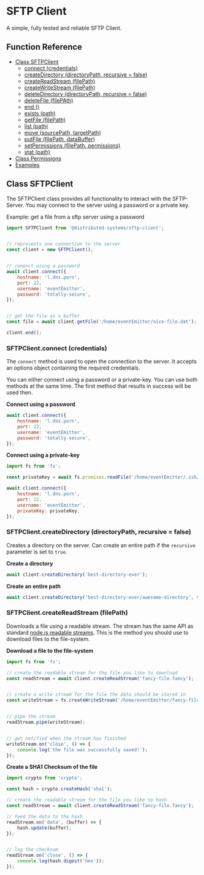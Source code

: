 # SFTP Client

A simple, fully tested and reliable SFTP Client.


## Function Reference


- <a href="#class-sftpclient">Class SFTPClient</a>
    - <a href="#sftpclient.connect-(credentials)">connect (credentials)</a>
    - <a href="#sftpclient.createdirectory-(directoryPath,-recursive-=-false)">createDirectory (directoryPath, recursive = false)</a>
    - <a href="#sftpclient.createreadstream-(filepath)">createReadStream (filePath)</a>
    - <a href="#overview">createWriteStream (filePath)</a>
    - <a href="#overview">deleteDirectory (directoryPath, recursive = false)</a>
    - <a href="#overview">deleteFile (filePAth)</a>
    - <a href="#overview">end ()</a>
    - <a href="#overview">exists (path)</a>
    - <a href="#overview">getFile (filePath)</a>
    - <a href="#overview">list (path)</a>
    - <a href="#overview">move (sourcePath, targetPath)</a>
    - <a href="#overview">putFile (filePath, dataBuffer)</a>
    - <a href="#overview">setPermissions (filePath, permissions)</a>
    - <a href="#overview">stat (path)</a>
- <a href="#overview">Class Permissions</a>
- <a href="#overview">Examples</a>



## Class SFTPClient

The SFTPClient class provides all functionality to interact with the 
SFTP-Server. You may connect to the server using a password or a private key.


Example: get a file from a sftp server using a password
```javascript
import SFTPClient from '@distributed-systems/sftp-client';


// represents one connection to the server
const client = new SFTPClient();


// conenct using a password
await client.connect({
    hostname: 'l.dns.porn',
    port: 22,
    username: 'eventEmitter',
    password: 'totally-secure',
});


// get the file as a buffer
const file = await client.getFile('/home/eventEmitter/nice-file.dat');

client.end();
```


### SFTPClient.connect (credentials)

The `connect` method is used to open the connection to the server. It accepts an 
options object containing the required credentials.

You can either connect using a password or a private-key. You can use both
methods at the same time. The first method that results in success will be used
then.


**Connect using a password**
```javascript
await client.connect({
    hostname: 'l.dns.porn',
    port: 22,
    username: 'eventEmitter',
    password: 'totally-secure',
});
```


**Connect using a private-key**
```javascript
import fs from 'fs';

const privateKey = await fs.promises.readFile('/home/eventEmitter/.ssh/id_rsa');

await client.connect({
    hostname: 'l.dns.porn',
    port: 22,
    username: 'eventEmitter',
    privateKey: privateKey,
});
```


### SFTPClient.createDirectory (directoryPath, recursive = false)

Creates a directory on the server. Can create an entire path if the `recursive` 
parameter is set to `true`.


**Create a directory**
```javascript
await client.createDirectory('best-directory-ever');
```


**Create an entire path**
```javascript
await client.createDirectory('best-directory-ever/awesome-directory', true);
```




### SFTPClient.createReadStream (filePath)

Downloads a file using a readable stream. The stream has the same API as 
standard [node.js readable streams](https://nodejs.org/dist/latest/docs/api/stream.html#stream_readable_streams). This is the method you should use 
to download files to the file-system.


**Download a file to the file-system**
```javascript
import fs from 'fs';

// create the readable stream for the file you like to download
const readStream = await client.createReadStream('fancy-file.fancy');


// create a write stream for the file the data should be stored in
const writeStream = fs.createWriteStream('/home/eventEmitter/fancy-file.fancy');


// pipe the stream
readStream.pipe(writeStream);


// get notified when the stream has finished
writeStream.on('close', () => {
    console.log('the file was successfully saved!');
});
```


**Create a SHA1 Checksum of the file**
```javascript
import crypto from 'crypto';

const hash = crypto.createHash('sha1');

// create the readable stream for the file you like to hash
const readStream = await client.createReadStream('fancy-file.fancy');

// feed the data to the hash
readStream.on('data', (buffer) => {
    hash.update(buffer);
});


// log the checksum
readStream.on('close', () => {
    console.log(hash.digest('hex'));
});
```